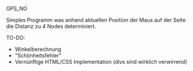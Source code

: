 GPS_NO

Simples Programm was anhand aktuellen Position der Maus auf der Seite die Distanz zu 4 Nodes determiniert.

TO-DO:

- Winkelberechnung
- "Schönheitsfehler"
- Vernünftige HTML/CSS Implementation (divs sind wirklich verwirrend)


